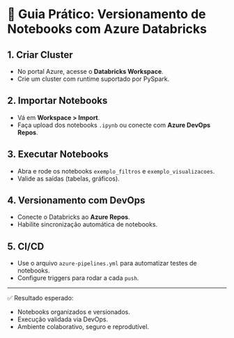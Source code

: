 
# 📘 Guia Prático: Versionamento de Notebooks com Azure Databricks

## 1. Criar Cluster
- No portal Azure, acesse o **Databricks Workspace**.
- Crie um cluster com runtime suportado por PySpark.

## 2. Importar Notebooks
- Vá em **Workspace > Import**.
- Faça upload dos notebooks `.ipynb` ou conecte com **Azure DevOps Repos**.

## 3. Executar Notebooks
- Abra e rode os notebooks `exemplo_filtros` e `exemplo_visualizacoes`.
- Valide as saídas (tabelas, gráficos).

## 4. Versionamento com DevOps
- Conecte o Databricks ao **Azure Repos**.
- Habilite sincronização automática de notebooks.

## 5. CI/CD
- Use o arquivo `azure-pipelines.yml` para automatizar testes de notebooks.
- Configure triggers para rodar a cada `push`.

---
✅ Resultado esperado:
- Notebooks organizados e versionados.
- Execução validada via DevOps.
- Ambiente colaborativo, seguro e reprodutível.
